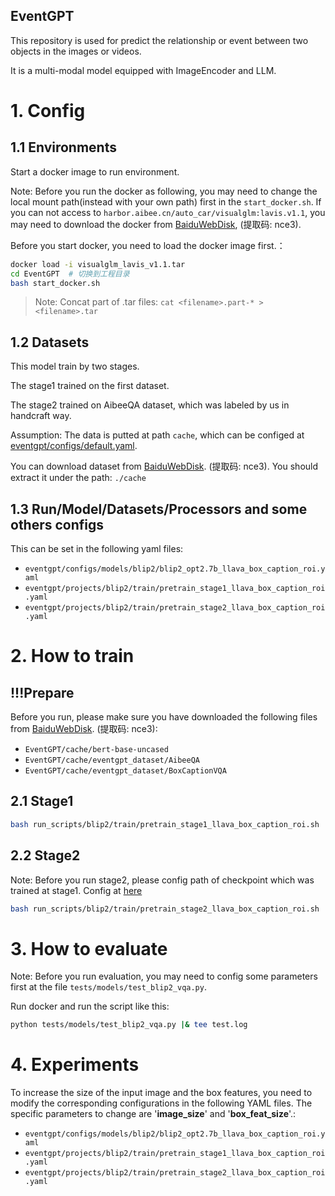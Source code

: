 EventGPT
-----------
This repository is used for predict the relationship or event between two objects in the images or videos. 

It is a multi-modal model equipped with ImageEncoder and LLM.

# 1. Config
## 1.1 Environments
Start a docker image to run environment.

Note: Before you run the docker as following, you may need to change the local mount path(instead with your own path) first in the `start_docker.sh`. If you can not access to `harbor.aibee.cn/auto_car/visualglm:lavis.v1.1`, you may need to download the docker from [BaiduWebDisk](https://pan.baidu.com/s/11oeqB3JV4X3cYJO73U7hjQ?pwd=nce3), (提取码: nce3).

Before you start docker, you need to load the docker image first.：
```bash
docker load -i visualglm_lavis_v1.1.tar
cd EventGPT  # 切换到工程目录
bash start_docker.sh
```

>Note: Concat part of .tar files: `cat <filename>.part-* > <filename>.tar`

## 1.2 Datasets

This model train by two stages. 

The stage1 trained on the first dataset.

The stage2 trained on AibeeQA dataset, which was labeled by us in handcraft way.

Assumption: The data is putted at path `cache`, which can be configed at [eventgpt/configs/default.yaml](https://github.com/aibee00/EventGPT/blob/8e2008b2fbae8f1a7fd17943190a62f119782979/eventgpt/configs/default.yaml#L8).

You can download dataset from [BaiduWebDisk](https://pan.baidu.com/s/11oeqB3JV4X3cYJO73U7hjQ?pwd=nce3). (提取码: nce3). You should extract it under the path: `./cache`

## 1.3 Run/Model/Datasets/Processors and some others configs

This can be set in the following yaml files:

- `eventgpt/configs/models/blip2/blip2_opt2.7b_llava_box_caption_roi.yaml`
- `eventgpt/projects/blip2/train/pretrain_stage1_llava_box_caption_roi.yaml`
- `eventgpt/projects/blip2/train/pretrain_stage2_llava_box_caption_roi.yaml`

# 2. How to train

## **!!!Prepare**
Before you run, please make sure you have downloaded the following files from [BaiduWebDisk](https://pan.baidu.com/s/11oeqB3JV4X3cYJO73U7hjQ?pwd=nce3). (提取码: nce3):
- `EventGPT/cache/bert-base-uncased`
- `EventGPT/cache/eventgpt_dataset/AibeeQA`
- `EventGPT/cache/eventgpt_dataset/BoxCaptionVQA`

## 2.1 Stage1

```bash
bash run_scripts/blip2/train/pretrain_stage1_llava_box_caption_roi.sh 
```

## 2.2 Stage2
Note: Before you run stage2, please config path of checkpoint which was trained at stage1.
Config at [here](https://github.com/aibee00/EventGPT/blob/2d12aef2b4950419037fdfefac87a099d7c7c83f/eventgpt/projects/blip2/train/pretrain_stage2_llava_box_caption_roi.yaml#L15)

```bash
bash run_scripts/blip2/train/pretrain_stage2_llava_box_caption_roi.sh 
```

# 3. How to evaluate

Note: Before you run evaluation, you may need to config some parameters first at the file `tests/models/test_blip2_vqa.py`.

Run docker and run the script like this:

```bash
python tests/models/test_blip2_vqa.py |& tee test.log
```

# 4. Experiments

To increase the size of the input image and the box features, you need to modify the corresponding configurations in the following YAML files. The specific parameters to change are '**image_size**' and '**box_feat_size**'.:

- `eventgpt/configs/models/blip2/blip2_opt2.7b_llava_box_caption_roi.yaml`
- `eventgpt/projects/blip2/train/pretrain_stage1_llava_box_caption_roi.yaml`
- `eventgpt/projects/blip2/train/pretrain_stage2_llava_box_caption_roi.yaml`

